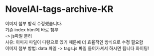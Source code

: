 # NovelAI-tags-archive-KR

이미지 첨부 방식 수정했습니다.<br>
기존 index html에 바로 첨부<br>
-> js파일 분리<br>
사유: 이미지 파일이 다량으로 있기 때문에 더 효율적인 방식으로 수정 필요함
<br>
이미지 첨부 방법: data 파일 -> tags.js 파일 들어가셔서 하시면 됩니다 화이팅!
